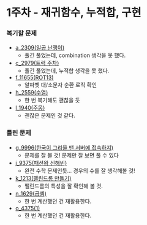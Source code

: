# 1주차 - 재귀함수, 누적합, 구현

### 복기할 문제

- [a_2309(일곱 난쟁이)](https://www.acmicpc.net/problem/2309)
  - 풀긴 풀었는데, combination 생각을 못 했다.
- [c_2979(트럭 주차)](https://www.acmicpc.net/problem/2979)
  - 풀긴 풀었는데, 누적합 생각을 못 했다.
- [f_11655(ROT13)](https://www.acmicpc.net/problem/11655)
  - 알파벳 대/소문자 순환 로직 확인
- [h_2559(수열)](https://www.acmicpc.net/problem/2559)
  - 한 번 복기해도 괜찮을 듯
- [l_1940(주몽)](https://www.acmicpc.net/problem/1940)
  - 괜찮은 문제인 것 같다.

### 틀린 문제

- [g_9996(한국이 그리울 땐 서버에 접속하지)](https://www.acmicpc.net/problem/9996)
  - 문제를 잘 볼 것! 문제만 잘 보면 풀 수 있다
- [j_9375(패션왕 신해빈)](https://www.acmicpc.net/problem/9375)
  - 완전 수학 문제인듯... 경우의 수를 잘 생각해볼 것!
- [k_1213(팰린드롬 만들기)](https://www.acmicpc.net/problem/1213)
  - 팰린드롬의 특성을 잘 확인해 볼 것.
- [n_1629(곱셈)](https://www.acmicpc.net/problem/1629)
  - 한 번 계산했던 건 재활용한다.
- [o_4375(1)](https://www.acmicpc.net/problem/4375)
  - 한 번 계산했던 건 재활용한다.
